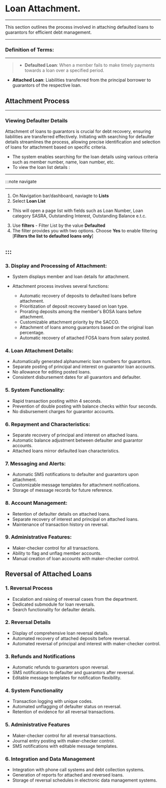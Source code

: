 # Loan Attachment.
---

<div class="customized-intro-container" id="introduction">
    <p>
This section outlines the process involved in attaching defaulted loans to guarantors for efficient debt management.
    </p>
</div>

---

### Definition of Terms:
---

> - **Defaulted Loan**: When a member fails to make timely payments towards a loan over a specified period.
- **Attached Loan**: Liabilities transferred from the principal borrower to guarantors of the respective loan.

## Attachment Process
---

### Viewing Defaulter Details
Attachment of loans to guarantors is crucial for debt recovery, ensuring liabilities are transferred effectively. Initiating with searching for defaulter details streamlines the process, allowing precise identification and selection of loans for attachment based on specific criteria.
- The system enables searching for the loan details using various criteria such as member number, name, loan number, etc.
- To view the loan list details :
---

:::note navigate

---
1. On Navigation bar/dashboard, naviagte to **Lists**
2. Select **Loan List** 
- This will open a page list with fields such as Loan Number, Loan category SASRA, Outstanding Interest, Outstanding Balance e.t.c.
3. Use **filters** - Filter List by the value **Defaulted**
4. The filter provides you with two options. Choose **Yes** to enable filtering [**Filters the list to defaulted loans only**]

:::
---


### 3. Display and Processing of Attachment:
- System displays member and loan details for attachment.
- Attachment process involves several functions:

   - Automatic recovery of deposits to defaulted loans before attachment.
   - Prioritization of deposit recovery based on loan type.
   - Prorating deposits among the member's BOSA loans before attachment.
   - Customizable attachment priority by the SACCO.
   - Attachment of loans among guarantors based on the original loan percentage.
   - Automatic recovery of attached FOSA loans from salary posted.

### 4. Loan Attachment Details:
- Automatically generated alphanumeric loan numbers for guarantors.
- Separate posting of principal and interest on guarantor loan accounts.
- No allowance for editing posted loans.
- Consistent disbursement dates for all guarantors and defaulter.

### 5. System Functionality:
- Rapid transaction posting within 4 seconds.
- Prevention of double posting with balance checks within four seconds.
- No disbursement charges for guarantor accounts.

### 6. Repayment and Characteristics:
- Separate recovery of principal and interest on attached loans.
- Automatic balance adjustment between defaulter and guarantor accounts.
- Attached loans mirror defaulted loan characteristics.

### 7. Messaging and Alerts:
- Automatic SMS notifications to defaulter and guarantors upon attachment.
- Customizable message templates for attachment notifications.
- Storage of message records for future reference.

### 8. Account Management:
- Retention of defaulter details on attached loans.
- Separate recovery of interest and principal on attached loans.
- Maintenance of transaction history on reversal.

### 9. Administrative Features:
- Maker-checker control for all transactions.
- Ability to flag and unflag member accounts.
- Manual creation of loan accounts with maker-checker control.

## Reversal of Attached Loans

### 1. Reversal Process
- Escalation and raising of reversal cases from the department.
- Dedicated submodule for loan reversals.
- Search functionality for defaulter details.

### 2. Reversal Details
- Display of comprehensive loan reversal details.
- Automated recovery of attached deposits before reversal.
- Automated reversal of principal and interest with maker-checker control.

### 3. Refunds and Notifications
- Automatic refunds to guarantors upon reversal.
- SMS notifications to defaulter and guarantors after reversal.
- Editable message templates for notification flexibility.

### 4. System Functionality
- Transaction logging with unique codes.
- Automated unflagging of defaulter status on reversal.
- Retention of evidence for all reversal transactions.

### 5. Administrative Features
- Maker-checker control for all reversal transactions.
- Journal entry posting with maker-checker control.
- SMS notifications with editable message templates.

### 6. Integration and Data Management
- Integration with phone call systems and debt collection systems.
- Generation of reports for attached and reversed loans.
- Storage of reversal schedules in electronic data management systems.
